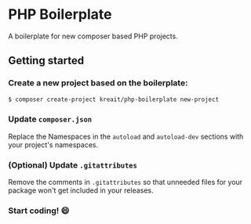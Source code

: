 # PHP Boilerplate

A boilerplate for new composer based PHP projects.

## Getting started

### Create a new project based on the boilerplate:

```bash
$ composer create-project kreait/php-boilerplate new-project
```

### Update `composer.json`

Replace the Namespaces in the `autoload` and `autoload-dev` sections with your project's namespaces.

### (Optional) Update `.gitattributes`

Remove the comments in `.gitattributes` so that unneeded files for your package won't get included in your releases.

### Start coding! :smile:
